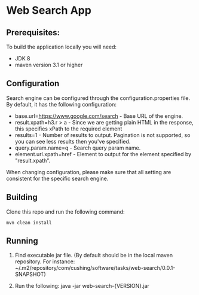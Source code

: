 # Web Search App

## Prerequisites:
To build the application locally you will need:
- JDK 8
- maven version 3.1 or higher

## Configuration
Search engine can be configured through the configuration.properties file.
By default, it has the following configuration:
- base.url=https://www.google.com/search  - Base URL of the engine.
- result.xpath=h3.r > a                   - Since we are getting plain HTML in the response, this specifies xPath to the required element
- results=1                               - Number of results to output. Pagination is not supported, so you can see less results then you've specified.
- query.param.name=q                      - Search query param name.
- element.url.xpath=href                  - Element to output for the element specified by "result.xpath".

When changing configuration, please make sure that all setting are consistent for the specific search engine.


## Building
Clone this repo and run the following command:
```
mvn clean install
```

## Running
1. Find executable jar file. (By default should be in the local maven repository.
    For instance: ~/.m2/repository/com/cushing/software/tasks/web-search/0.0.1-SNAPSHOT)

2. Run the following: java -jar web-search-{VERSION}.jar
